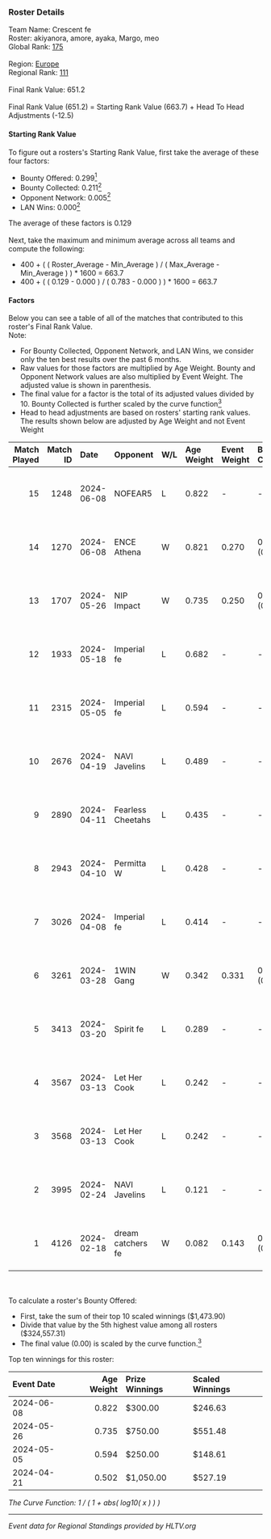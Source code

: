 ### Roster Details<br />
Team Name: Crescent fe<br />
Roster: akiyanora, amore, ayaka, Margo, meo<br />
Global Rank: [175](../standings_global.md)<br />
<br />
Region: [Europe]( ../standings_europe.md)<br />
Regional Rank: [111]( ../standings_europe.md)<br />
<br />
Final Rank Value:  651.2<br />
<br />
Final Rank Value (651.2) = Starting Rank Value (663.7) + Head To Head Adjustments (-12.5)<br />

#### Starting Rank Value<br />
To figure out a rosters's Starting Rank Value, first take the average of these four factors:<br />
- Bounty Offered: 0.299[<sup>1</sup>](#table2)
- Bounty Collected: 0.211[<sup>2</sup>](#table1)
- Opponent Network: 0.005[<sup>2</sup>](#table1)
- LAN Wins: 0.000[<sup>2</sup>](#table1)

The average of these factors is 0.129<br />
<br />
Next, take the maximum and minimum average across all teams and compute the following:<br />
- 400 + ( ( Roster_Average - Min_Average ) / ( Max_Average - Min_Average ) ) * 1600 = 663.7
- 400 + ( ( 0.129 - 0.000 ) / ( 0.783 - 0.000 ) ) * 1600 = 663.7


#### Factors<br />
Below you can see a table of all of the matches that contributed to this roster's Final Rank Value.<br />
Note:<br />

- For Bounty Collected, Opponent Network, and LAN Wins, we consider only the ten best results over the past 6 months.
- Raw values for those factors are multiplied by Age Weight. Bounty and Opponent Network values are also multiplied by Event Weight. The adjusted value is shown in parenthesis.
- The final value for a factor is the total of its adjusted values divided by 10. Bounty Collected is further scaled by the curve function[<sup>3</sup>](#curveFunction)
- Head to head adjustments are based on rosters' starting rank values. The results shown below are adjusted by Age Weight and not Event Weight
<span id="table1"></span><br />


| Match Played | Match ID | Date       | Opponent          | W/L | Age Weight | Event Weight | Bounty Collected | Opponent Network | LAN Wins  | H2H Adj. | Roster                              |
| -: | -: | :- | :- | :- | :- | :- | :- | :- | :- | -: | :- |
|           15 |     1248 | 2024-06-08 | NOFEAR5           | L   | 0.822      | -            | -                | -                | -         |   -12.24 | akiyanora, amore, ayaka, Margo, meo |
|           14 |     1270 | 2024-06-08 | ENCE Athena       | W   | 0.821      | 0.270        | 0.002 (0.001)    | 0.036 (0.008)    | 0 (0.000) |    11.79 | akiyanora, amore, ayaka, Margo, meo |
|           13 |     1707 | 2024-05-26 | NIP Impact        | W   | 0.735      | 0.250        | 0.005 (0.001)    | 0.229 (0.042)    | 0 (0.000) |    14.18 | akiyanora, amore, ayaka, Margo, meo |
|           12 |     1933 | 2024-05-18 | Imperial fe       | L   | 0.682      | -            | -                | -                | -         |    -1.99 | akiyanora, amore, ayaka, Margo, meo |
|           11 |     2315 | 2024-05-05 | Imperial fe       | L   | 0.594      | -            | -                | -                | -         |    -1.77 | akiyanora, amore, ayaka, Margo, meo |
|           10 |     2676 | 2024-04-19 | NAVI Javelins     | L   | 0.489      | -            | -                | -                | -         |    -3.87 | akiyanora, amore, ayaka, Margo, meo |
|            9 |     2890 | 2024-04-11 | Fearless Cheetahs | L   | 0.435      | -            | -                | -                | -         |    -5.96 | akiyanora, amore, ayaka, Margo, meo |
|            8 |     2943 | 2024-04-10 | Permitta W        | L   | 0.428      | -            | -                | -                | -         |    -9.61 | akiyanora, amore, ayaka, Margo, meo |
|            7 |     3026 | 2024-04-08 | Imperial fe       | L   | 0.414      | -            | -                | -                | -         |    -1.40 | akiyanora, amore, ayaka, Margo, meo |
|            6 |     3261 | 2024-03-28 | 1WIN Gang         | W   | 0.342      | 0.331        | 0.001 (0.000)    | 0.017 (0.002)    | 0 (0.000) |     5.30 | akiyanora, amore, ayaka, Margo, meo |
|            5 |     3413 | 2024-03-20 | Spirit fe         | L   | 0.289      | -            | -                | -                | -         |    -4.48 | akiyanora, amore, ayaka, Margo, meo |
|            4 |     3567 | 2024-03-13 | Let Her Cook      | L   | 0.242      | -            | -                | -                | -         |    -1.42 | akiyanora, amore, ayaka, Margo, meo |
|            3 |     3568 | 2024-03-13 | Let Her Cook      | L   | 0.242      | -            | -                | -                | -         |    -1.40 | akiyanora, amore, ayaka, Margo, meo |
|            2 |     3995 | 2024-02-24 | NAVI Javelins     | L   | 0.121      | -            | -                | -                | -         |    -1.14 | akiyanora, amore, ayaka, Margo, meo |
|            1 |     4126 | 2024-02-18 | dream catchers fe | W   | 0.082      | 0.143        | 0.016 (0.000)    | 0.172 (0.002)    | 0 (0.000) |     1.48 | akiyanora, amore, ayaka, Margo, meo |

<br />
<span id="table2"></span><br />
To calculate a roster's Bounty Offered:<br />

- First, take the sum of their top 10 scaled winnings ($1,473.90)
- Divide that value by the 5th highest value among all rosters ($324,557.31)
- The final value (0.00) is scaled by the curve function.[<sup>3</sup>](#curveFunction)

Top ten winnings for this roster:<br />

| Event Date | Age Weight | Prize Winnings | Scaled Winnings |
| :- | -: | :- | :- |
| 2024-06-08 |      0.822 | $300.00        | $246.63         |
| 2024-05-26 |      0.735 | $750.00        | $551.48         |
| 2024-05-05 |      0.594 | $250.00        | $148.61         |
| 2024-04-21 |      0.502 | $1,050.00      | $527.19         |


<span id="curveFunction"></span>_The Curve Function: 1 / ( 1 + abs( log10( x ) ) )_<br />

---
_Event data for Regional Standings provided by HLTV.org_<br />
